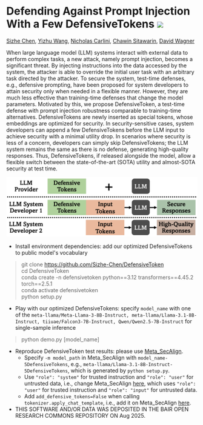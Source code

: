 # Defending Against Prompt Injection With a Few DefensiveTokens [![](https://img.shields.io/badge/Paper-a8c66c)](https://arxiv.org/pdf/2507.07974)
[Sizhe Chen](https://sizhe-chen.github.io), [Yizhu Wang](https://yizhu-joy.github.io), [Nicholas Carlini](https://nicholas.carlini.com), [Chawin Sitawarin](https://chawins.github.io), [David Wagner](https://people.eecs.berkeley.edu/~daw)

When large language model (LLM) systems interact with external data to perform complex tasks, a new attack, namely prompt
injection, becomes a significant threat. By injecting instructions
into the data accessed by the system, the attacker is able to override the initial user task with an arbitrary task directed by the
attacker. To secure the system, test-time defenses, e.g., defensive
prompting, have been proposed for system developers to attain
security only when needed in a flexible manner. However, they are
much less effective than training-time defenses that change the
model parameters. Motivated by this, we propose DefensiveToken,
a test-time defense with prompt injection robustness comparable
to training-time alternatives. DefensiveTokens are newly inserted
as special tokens, whose embeddings are optimized for security.
In security-sensitive cases, system developers can append a few
DefensiveTokens before the LLM input to achieve security with a
minimal utility drop. In scenarios where security is less of a concern, developers can simply skip DefensiveTokens; the LLM system
remains the same as there is no defense, generating high-quality
responses. Thus, DefensiveTokens, if released alongside the model,
allow a flexible switch between the state-of-the-art (SOTA) utility
and almost-SOTA security at test time.

![DefensiveToken Overview](teaser.jpg)

+ Install environment dependencies: add our optimized DefensiveTokens to public model's vocabulary
> git clone https://github.com/Sizhe-Chen/DefensiveToken \
> cd DefensiveToken \
> conda create -n defensivetoken python==3.12 transformers==4.45.2 torch==2.5.1 \
> conda activate defensivetoken \
> python setup.py
+ Play with our optimized DefensiveTokens: specify ```model_name``` with one of the ```meta-llama/Meta-Llama-3-8B-Instruct, meta-llama/Llama-3.1-8B-Instruct, tiiuae/Falcon3-7B-Instruct, Qwen/Qwen2.5-7B-Instruct``` for single-sample inference
> python demo.py [model_name]
+ Reproduce DefensiveToken test results: please use [Meta_SecAlign](https://github.com/facebookresearch/Meta_SecAlign). 
    + Specify ```-m model_path``` in Meta_SecAlign with ```model_name-5DefensiveTokens```, e.g., ```meta-llama/Llama-3.1-8B-Instruct-5DefensiveTokens```, which is generated by ```python setup.py```. 
    + Use ```"role": "system"``` for trusted instruction and ```"role": "user"``` for untrusted data, i.e., change Meta_SecAlign [here](https://github.com/facebookresearch/Meta_SecAlign/blob/main/utils.py#L261-L265), which uses ```"role": "user"``` for trusted instruction and ```"role": "input"``` for untrusted data.
    + Add ```add_defensive_tokens=False``` when calling ```tokenizer.apply_chat_template```, i.e., add it on Meta_SecAlign [here](https://github.com/facebookresearch/Meta_SecAlign/blob/main/utils.py#L261-L265).
+ THIS SOFTWARE AND/OR DATA WAS DEPOSITED IN THE BAIR OPEN RESEARCH COMMONS REPOSITORY ON Aug 2025.
